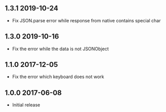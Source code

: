 ## 1.3.1 2019-10-24

* Fix JSON.parse error while response from native contains special char

## 1.3.0 2019-10-16

* Fix the error while the data is not JSONObject

## 1.1.0 2017-12-05

* Fix the error which keyboard does not work

## 1.0.0 2017-06-08

* Initial release